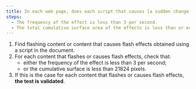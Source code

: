 ```yaml
---
title: In each web page, does each script that causes [a sudden change in brightness or a flash effect](#sudden-change-in-brightness-or-flash-effect) satisfy one of these conditions ?
steps:
  - The frequency of the effect is less than 3 per second.
  - The total cumulative surface area of the effects is less than or equal to 21824 pixels.
---
```


1. Find flashing content or content that causes flash effects obtained using a script in the document.
2. For each content that flashes or causes flash effects, check that:
   - either the frequency of the effect is less than 3 per second;
   - or the cumulative surface is less than 21824 pixels.
3. If this is the case for each content that flashes or causes flash effects, **the test is validated**.
